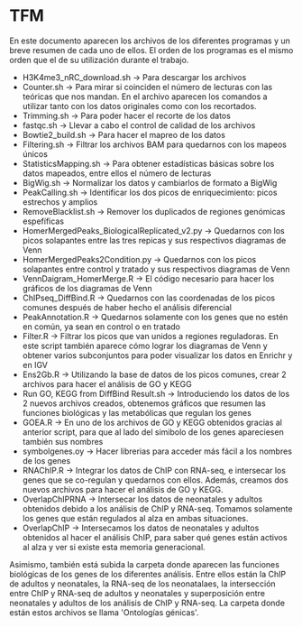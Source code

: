 # TFM

En este documento aparecen los archivos de los diferentes programas y un breve resumen de cada uno de ellos. El orden de los programas es el mismo orden que el de su utilización durante el trabajo. 



* H3K4me3_nRC_download.sh -> Para descargar los archivos
* Counter.sh -> Para mirar si coinciden el número de lecturas con las teóricas que nos mandan. En el archivo aparecen los comandos a utilizar tanto con los datos originales como con los recortados.
* Trimming.sh -> Para poder hacer el recorte de los datos
* fastqc.sh -> Llevar a cabo el control de calidad de los archivos
* Bowtie2_build.sh -> Para hacer el mapreo de los datos
* Filtering.sh -> Filtrar los archivos BAM para quedarnos con los mapeos únicos
* StatisticsMapping.sh -> Para obtener estadísticas básicas sobre los datos mapeados, entre ellos el número de lecturas
* BigWig.sh -> Normalizar los datos y cambiarlos de formato a BigWig
* PeakCalling.sh -> Identificar los dos picos de enriquecimiento: picos estrechos y amplios
* RemoveBlacklist.sh -> Remover los duplicados de regiones genómicas espefíficas
* HomerMergedPeaks_BiologicalReplicated_v2.py -> Quedarnos con los picos solapantes entre las tres repicas y sus respectivos diagramas de Venn
* HomerMergedPeaks2Condition.py -> Quedarnos con los picos solapantes entre control y tratado y sus respectivos diagramas de Venn
* VennDaigram_HomerMerge.R -> El código necesario para hacer los gráficos de los diagramas de Venn
* ChIPseq_DiffBind.R -> Quedarnos con las coordenadas de los picos comunes después de haber hecho el análisis diferencial 
* PeakAnnotation.R -> Quedarnos solamente con los genes que no estén en común, ya sean en control o en tratado 
* Filter.R -> Filtrar los picos que van unidos a regiones reguladoras. En este script también aparece cómo lograr los diagramas de Venn y obtener varios subconjuntos para poder visualizar los datos en Enrichr y en IGV
* Ens2Gb.R -> Utilizando la base de datos de los picos comunes, crear 2 archivos para hacer el análisis de GO y KEGG
* Run GO, KEGG from DiffBind Result.sh -> Introduciendo los datos de los 2 nuevos archivos creados, obtenemos gráficos que resumen las funciones biológicas y las metabólicas que regulan los genes
* GOEA.R -> En uno de los archivos de GO y KEGG obtenidos gracias al anterior script, para que al lado del simibolo de los genes apareciesen también sus nombres
* symbolgenes.oy -> Hacer librerias para acceder más fácil a los nombres de los genes
* RNAChIP.R -> Integrar los datos de ChIP con RNA-seq, e intersecar los genes que se co-regulan y quedarnos con ellos. Además, creamos dos nuevos archivos para hacer el análisis de GO y KEGG. 
* OverlapChIPRNA -> Intersecar los datos de neonatales y adultos obtenidos debido a los análisis de ChIP y RNA-seq. Tomamos solamente los genes que están regulados al alza en ambas situaciones.
* OverlapChIP -> Intersecamos los datos de neonatales y adultos obtenidos al hacer el análisis ChIP, para saber qué genes están activos al alza y ver si existe esta memoria generacional. 



Asimismo, también está subida la carpeta donde aparecen las funciones biológicas de los genes de los diferentes análisis. Entre ellos están la ChIP de adultos y neonatales, la RNA-seq de los neonatalaes, la intersección entre ChIP y RNA-seq de adultos y neonatales y superposición entre neonatales y adultos de los análisis de ChIP y RNA-seq. La carpeta donde están estos archivos se llama 'Ontologías génicas'. 




